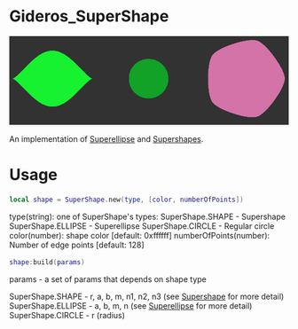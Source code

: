 # Gideros_SuperShape

![alt text](https://github.com/MultiPain/Gideros_SuperShape/blob/master/SuperShape.jpg)

An implementation of [Superellipse](https://en.wikipedia.org/wiki/Superellipse") and [Supershapes](http://paulbourke.net/geometry/supershape/). 

# Usage

```lua
local shape = SuperShape.new(type, [color, numberOfPoints])
```
type(string): one of SuperShape's types:
  SuperShape.SHAPE - Supershape
  SuperShape.ELLIPSE - Superellipse
  SuperShape.CIRCLE - Regular circle
color(number): shape color [default: 0xffffff]
numberOfPoints(number): Number of edge points [default: 128]

```lua
shape:build(params)
```
params - a set of params that depends on shape type

SuperShape.SHAPE - r, a, b, m, n1, n2, n3 (see [Supershape](http://paulbourke.net/geometry/supershape/)  for more detail)
SuperShape.ELLIPSE - a, b, m, n (see [Superellipse](https://en.wikipedia.org/wiki/Superellipse")  for more detail)
SuperShape.CIRCLE - r (radius)
